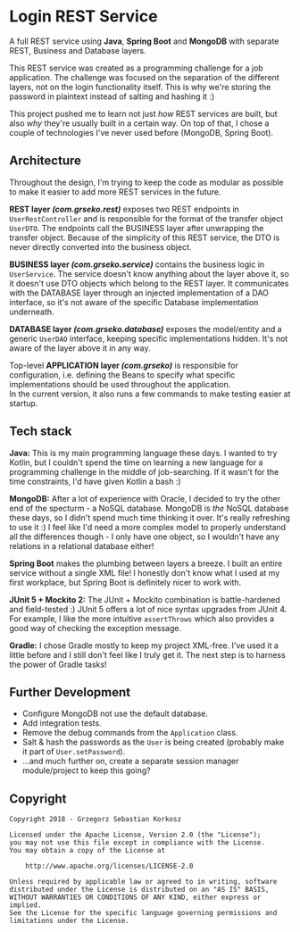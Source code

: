 # Login REST Service
A full REST service using **Java**, **Spring Boot** and **MongoDB** with separate REST, Business and Database layers.

This REST service was created as a programming challenge for a job application. The challenge was focused on the separation of the different layers, not on the login functionality itself. This is why we're storing the password in plaintext instead of salting and hashing it :)
  
This project pushed me to learn not just *how* REST services are built, but also *why* they're usually built in a certain way. On top of that, I chose a couple of technologies I've never used before (MongoDB, Spring Boot).

## Architecture
Throughout the design, I'm trying to keep the code as modular as possible to make it easier to add more REST services in the future.

**REST layer *(com.grseko.rest)*** exposes two REST endpoints in `UserRestController` and is responsible for the format of the transfer object `UserDTO`. The endpoints call the BUSINESS layer after unwrapping the transfer object. Because of the simplicity of this REST service, the DTO is never directly converted into the business object.

**BUSINESS layer *(com.grseko.service)*** contains the business logic in `UserService`. The service doesn't know anything about the layer above it, so it doesn't use DTO objects which belong to the REST layer. It communicates with the DATABASE layer through an injected implementation of a DAO interface, so it's not aware of the specific Database implementation underneath.
 
**DATABASE layer *(com.grseko.database)*** exposes the model/entity and a generic `UserDAO` interface, keeping specific implementations hidden. It's not aware of the layer above it in any way.  

Top-level **APPLICATION layer *(com.grseko)*** is responsible for configuration, i.e. defining the Beans to specify what specific implementations should be used throughout the application.  
In the current version, it also runs a few commands to make testing easier at startup.

## Tech stack
**Java:** This is my main programming language these days. I wanted to try Kotlin, but I couldn't spend the time on learning a new language for a programming challenge in the middle of job-searching. If it wasn't for the time constraints, I'd have given Kotlin a bash :)

**MongoDB:** After a lot of experience with Oracle, I decided to try the other end of the specturm - a NoSQL database. MongoDB is *the* NoSQL database these days, so I didn't spend much time thinking it over. It's really refreshing to use it :) I feel like I'd need a more complex model to properly understand all the differences though - I only have one object, so I wouldn't have any relations in a relational database either!
  
**Spring Boot** makes the plumbing between layers a breeze. I built an entire service without a single XML file! I honestly don't know what I used at my first workplace, but Spring Boot is definitely nicer to work with.

**JUnit 5 + Mockito 2:** The JUnit + Mockito combination is battle-hardened and field-tested :) JUnit 5 offers a lot of nice syntax upgrades from JUnit 4. For example, I like the more intuitive `assertThrows` which also provides a good way of checking the exception message.

**Gradle:** I chose Gradle mostly to keep my project XML-free. I've used it a little before and I still don't feel like I truly get it. The next step is to harness the power of Gradle tasks!

## Further Development
* Configure MongoDB not use the default database.
* Add integration tests.
* Remove the debug commands from the `Application` class.
* Salt & hash the passwords as the `User` is being created (probably make it part of `User.setPassword`).
* ...and much further on, create a separate session manager module/project to keep this going?

## Copyright
````
Copyright 2018 - Grzegorz Sebastian Korkosz

Licensed under the Apache License, Version 2.0 (the "License");
you may not use this file except in compliance with the License.
You may obtain a copy of the License at

    http://www.apache.org/licenses/LICENSE-2.0

Unless required by applicable law or agreed to in writing, software
distributed under the License is distributed on an "AS IS" BASIS,
WITHOUT WARRANTIES OR CONDITIONS OF ANY KIND, either express or implied.
See the License for the specific language governing permissions and
limitations under the License.
````

